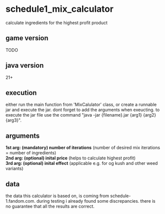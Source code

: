 # schedule1_mix_calculator
calculate ingredients for the highest profit product

## game version
TODO

## java version
21+

## execution
either run the main function from 'MixCalulator' class, or create a runnable jar and execute the jar. dont forget to add the arguments when exeucting. to execute the jar file use the command "java -jar {filename}.jar {arg1} {arg2} {arg3}".

## arguments
 <b>1st arg: (mandatory) number of iterations</b> (number of desired mix iterations = number of ingredients)<br>
 <b>2nd arg: (optional) inital price</b> (helps to calculate highest profit)<br>
 <b>3rd arg: (optional) inital effect</b> (applicable e.g. for og kush and other weed variants)<br>

 ## data
 the data this calculator is based on, is coming from schedule-1.fandom.com. during testing i already found some discrepancies. there is no guarantee that all the results are correct.
